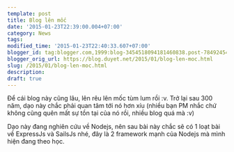 ```yaml
---
template: post
title: Blog lên mốc
date: '2015-01-23T22:39:00.004+07:00'
category: News
tags: 
modified_time: '2015-01-23T22:40:33.607+07:00'
blogger_id: tag:blogger.com,1999:blog-3454518094181460838.post-78492454621019329
blogger_orig_url: https://blog.duyet.net/2015/01/blog-len-moc.html
slug: /2015/01/blog-len-moc.html
description: 
draft: true
---
```


Để cái blog này cũng lâu, lên rêu lên mốc tùm lum rồi :v. Trở lại sau 300 năm, dạo này chắc phải quan tâm tới nó hơn xíu (nhiều bạn PM nhắc chứ không cũng quên mất sự tồn tại của nó rồi, nhiều blog quá mà :v)

Dạo này đang nghiên cứu về Nodejs, nên sau bài này chắc sẽ có 1 loạt bài về ExpressJs và SailsJs nhé, đây là 2 framework mạnh của Nodejs mà mình hiện đang theo học.
